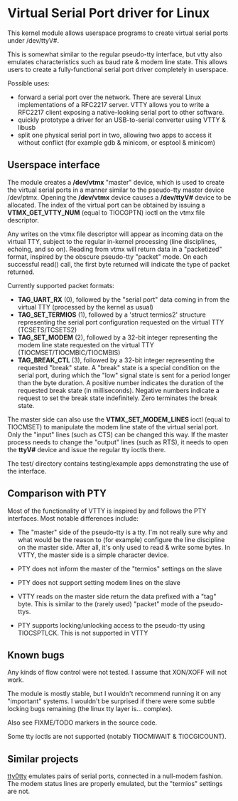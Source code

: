 Virtual Serial Port driver for Linux
====================================

This kernel module allows userspace programs to create virtual serial ports under /dev/ttyV#.

This is somewhat similar to the regular pseudo-tty interface, but vtty also emulates characteristics
such as baud rate & modem line state. This allows users to create a fully-functional serial port
driver completely in userspace. 

Possible uses:
- forward a serial port over the network. There are several Linux implementations of a RFC2217 server.
  VTTY allows you to write a RFC2217 client exposing a native-looking serial port to other software.
- quickly prototype a driver for an USB-to-serial converter using VTTY & libusb
- split one physical serial port in two, allowing two apps to access it without conflict (for example
  gdb & minicom, or esptool & minicom)


Userspace interface
-------------------

The module creates a **/dev/vtmx** "master" device, which is used to create the virtual serial ports in a
manner similar to the pseudo-tty master device /dev/ptmx. Opening the **/dev/vtmx** device causes a
**/dev/ttyV#** device to be allocated. The index of the virtual port can be obtained by issuing a 
**VTMX_GET_VTTY_NUM** (equal to TIOCGPTN) ioctl on the vtmx file descriptor. 

Any writes on the vtmx file descriptor will appear as incoming data on the virtual TTY, subject to the
regular in-kernel processing (line disciplines, echoing, and so on). Reading from vtmx will return data
in a "packetized" format, inspired by the obscure pseudo-tty "packet" mode. On each successful read() call, 
the first byte returned will indicate the type of packet returned.

Currently supported packet formats:

- **TAG_UART_RX** (0), followed by the "serial port" data coming in from the virtual TTY (processed by the kernel as usual)
- **TAG_SET_TERMIOS** (1), followed by a 'struct termios2' structure representing the serial port configuration requested on the virtual TTY (TCSETS/TCSETS2)
- **TAG_SET_MODEM** (2),  followed by a 32-bit integer representing the modem line state requested on the virtual TTY (TIOCMSET/TIOCMBIC/TIOCMBIS)
- **TAG_BREAK_CTL** (3), followed by a 32-bit integer representing the requested "break" state. A "break" state is a special condition on the serial port, during which the "low" signal state is sent for a period longer than the byte duration. A positive number indicates the duration of the requested break state (in milliseconds). Negative numbers indicate a request to set the break state indefinitely. Zero terminates the break state.

The master side can also use the **VTMX_SET_MODEM_LINES** ioctl (equal to TIOCMSET) to manipulate the modem line state of the virtual serial port.
Only the "input" lines (such as CTS) can be changed this way. If the master process needs to change the "output" lines (such as RTS), it needs to
open the **ttyV#** device and issue the regular tty ioctls there.

The test/ directory contains testing/example apps demonstrating the use of the interface.


Comparison with PTY
-------------------

Most of the functionality of VTTY is inspired by and follows the PTY interfaces. Most notable differences
include:

- The "master" side of the pseudo-tty is a tty. I'm not really sure why and what would be the reason
  to (for example) configure the line discipline on the master side. After all, it's only used to read &
  write some bytes. In VTTY, the master side is a simple character device.

- PTY does not inform the master of the "termios" settings on the slave

- PTY does not support setting modem lines on the slave

- VTTY reads on the master side return the data prefixed with a "tag" byte. This is similar to the
  (rarely used) "packet" mode of the pseudo-ttys.

- PTY supports locking/unlocking access to the pseudo-tty using TIOCSPTLCK. This is not supported in VTTY


Known bugs
----------

Any kinds of flow control were not tested. I assume that XON/XOFF will not work.

The module is mostly stable, but I wouldn't recommend running it on any "important" systems.
I wouldn't be surprised if there were some subtle locking bugs remaining (the linux tty layer is... complex).

Also see FIXME/TODO markers in the source code.

Some tty ioctls are not supported (notably TIOCMIWAIT & TIOCGICOUNT).

Similar projects
---------------

[tty0tty](https://github.com/freemed/tty0tty) emulates pairs of serial ports, connected in a null-modem fashion.
The modem status lines are properly emulated, but the "termios" settings are not.
